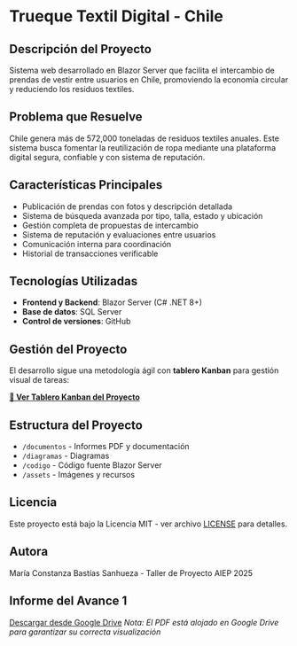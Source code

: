 # Trueque Textil Digital - Chile

## Descripción del Proyecto
Sistema web desarrollado en Blazor Server que facilita el intercambio de prendas de vestir entre usuarios en Chile, promoviendo la economía circular y reduciendo los residuos textiles.

## Problema que Resuelve
Chile genera más de 572,000 toneladas de residuos textiles anuales. Este sistema busca fomentar la reutilización de ropa mediante una plataforma digital segura, confiable y con sistema de reputación.

## Características Principales
- Publicación de prendas con fotos y descripción detallada
- Sistema de búsqueda avanzada por tipo, talla, estado y ubicación
- Gestión completa de propuestas de intercambio
- Sistema de reputación y evaluaciones entre usuarios
- Comunicación interna para coordinación
- Historial de transacciones verificable

## Tecnologías Utilizadas
- **Frontend y Backend**: Blazor Server (C# .NET 8+)
- **Base de datos**: SQL Server
- **Control de versiones**: GitHub

## Gestión del Proyecto

El desarrollo sigue una metodología ágil con **tablero Kanban** para gestión visual de tareas:

[**🔗 Ver Tablero Kanban del Proyecto**](https://github.com/users/mariabastias/projects/1/views/1)


## Estructura del Proyecto
- `/documentos` - Informes PDF y documentación
- `/diagramas` - Diagramas
- `/codigo` - Código fuente Blazor Server
- `/assets` - Imágenes y recursos 

## Licencia
Este proyecto está bajo la Licencia MIT - ver archivo [LICENSE](LICENSE) para detalles.

## Autora
María Constanza Bastías Sanhueza - Taller de Proyecto AIEP 2025

## Informe del Avance 1
[Descargar desde Google Drive](https://drive.google.com/file/d/1jO-GDikkHLFxWWQA6gMMDNr2hmXUfn9R/view?usp=sharing)
*Nota: El PDF está alojado en Google Drive para garantizar su correcta visualización*
